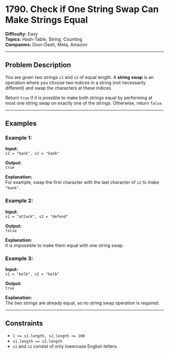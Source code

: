 # 1790. Check if One String Swap Can Make Strings Equal

**Difficulty:** Easy  
**Topics:** Hash-Table, String, Counting  
**Companies:** Door-Dash, Meta, Amazon  

---

## Problem Description

You are given two strings `s1` and `s2` of equal length. A **string swap** is an operation where you choose two indices in a string (not necessarily different) and swap the characters at these indices.

Return `true` if it is possible to make both strings equal by performing at most one string swap on exactly one of the strings. Otherwise, return `false`.

---

## Examples

### Example 1:
**Input:**  
`s1 = "bank", s2 = "kanb"`

**Output:**  
`true`

**Explanation:**  
For example, swap the first character with the last character of `s2` to make `"bank"`.

### Example 2:
**Input:**  
`s1 = "attack", s2 = "defend"`

**Output:**  
`false`

**Explanation:**  
It is impossible to make them equal with one string swap.

### Example 3:
**Input:**  
`s1 = "kelb", s2 = "kelb"`

**Output:**  
`true`

**Explanation:**  
The two strings are already equal, so no string swap operation is required.

---

## Constraints

- `1 <= s1.length, s2.length <= 100`
- `s1.length == s2.length`
- `s1` and `s2` consist of only lowercase English letters.